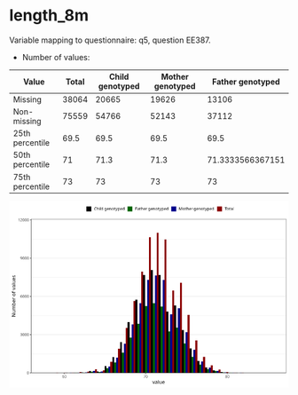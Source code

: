 # length_8m
Variable mapping to questionnaire: q5, question EE387.
- Number of values:

| Value | Total | Child genotyped | Mother genotyped | Father genotyped |
| ----- | ----- | --------------- | ---------------- | ---------------- |
| Missing | 38064 | 20665 | 19626 | 13106 |
| Non-missing | 75559 | 54766 | 52143 | 37112 |
| 25th percentile | 69.5 | 69.5 | 69.5 | 69.5 |
| 50th percentile | 71 | 71.3 | 71.3 | 71.3333566367151 |
| 75th percentile | 73 | 73 | 73 | 73 |



![](length_8m_n.png)




